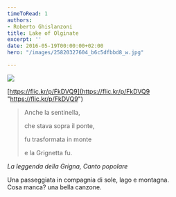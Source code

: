 ```yaml
---
timeToRead: 1
authors:
- Roberto Ghislanzoni
title: Lake of Olginate
excerpt: ''
date: 2016-05-19T00:00:00+02:00
hero: "/images/25820327604_b6c5dfbbd8_w.jpg"

---
```

![](/images/25820327604_b6c5dfbbd8_w.jpg)

[https://flic.kr/p/FkDVQ9](https://flic.kr/p/FkDVQ9 "https://flic.kr/p/FkDVQ9")

> Anche la sentinella,
>
> che stava sopra il ponte,
>
> fu trasformata in monte
>
> e la Grignetta fu.

_La leggenda della Grigna, Canto popolare_

Una passeggiata in compagnia di sole, lago e montagna.  
Cosa manca? una bella canzone.
